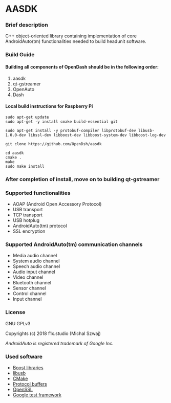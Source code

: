 
# AASDK

### Brief description
C++ object-oriented library containing implementation of core AndroidAuto(tm) functionalities needed to build headunit software.

### Build Guide

#### Building all components of OpenDash should be in the following order:
1. aasdk
2. qt-gstreamer
3. OpenAuto
4. Dash

#### Local build instructions for Raspberry Pi
```
sudo apt-get update
sudo apt-get -y install cmake build-essential git

sudo apt-get install -y protobuf-compiler libprotobuf-dev libusb-1.0.0-dev libssl-dev libboost-dev libboost-system-dev libboost-log-dev

git clone https://github.com/OpenDsh/aasdk

cd aasdk
cmake .
make
sudo make install
```
### After completion of install, move on to building qt-gstreamer
### Supported functionalities
 - AOAP (Android Open Accessory Protocol)
 - USB transport
 - TCP transport
 - USB hotplug
 - AndroidAuto(tm) protocol
 - SSL encryption

### Supported AndroidAuto(tm) communication channels
 - Media audio channel
 - System audio channel
 - Speech audio channel
 - Audio input channel
 - Video channel
 - Bluetooth channel
 - Sensor channel
 - Control channel
 - Input channel

### License
GNU GPLv3

Copyrights (c) 2018 f1x.studio (Michal Szwaj)

*AndroidAuto is registered trademark of Google Inc.*

### Used software
 - [Boost libraries](http://www.boost.org/)
 - [libusb](http://libusb.info/)
 - [CMake](https://cmake.org/)
 - [Protocol buffers](https://developers.google.com/protocol-buffers/)
 - [OpenSSL](https://www.openssl.org/)
 - [Google test framework](https://github.com/google/googletest)
